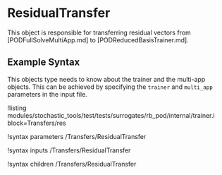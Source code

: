 # ResidualTransfer

This object is responsible for transferring residual vectors from [PODFullSolveMultiApp.md]
to [PODReducedBasisTrainer.md].

## Example Syntax

This objects type needs to know about the trainer and the multi-app objects.
This can be achieved by specifying the `trainer` and `multi_app` parameters in the
input file.

!listing modules/stochastic_tools/test/tests/surrogates/rb_pod/internal/trainer.i block=Transfers/res

!syntax parameters /Transfers/ResidualTransfer

!syntax inputs /Transfers/ResidualTransfer

!syntax children /Transfers/ResidualTransfer
